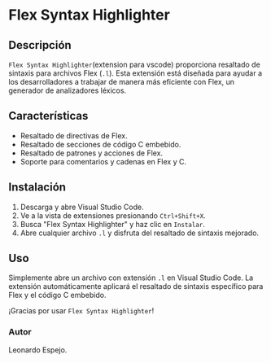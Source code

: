 # Flex Syntax Highlighter

## Descripción

`Flex Syntax Highlighter`(extension para vscode) proporciona resaltado de sintaxis para archivos Flex (`.l`). Esta extensión está diseñada para ayudar a los desarrolladores a trabajar de manera más eficiente con Flex, un generador de analizadores léxicos.

## Características

- Resaltado de directivas de Flex.
- Resaltado de secciones de código C embebido.
- Resaltado de patrones y acciones de Flex.
- Soporte para comentarios y cadenas en Flex y C.

## Instalación

1. Descarga y abre Visual Studio Code.
2. Ve a la vista de extensiones presionando `Ctrl+Shift+X`.
3. Busca "Flex Syntax Highlighter" y haz clic en `Instalar`.
4. Abre cualquier archivo `.l` y disfruta del resaltado de sintaxis mejorado.

## Uso

Simplemente abre un archivo con extensión `.l` en Visual Studio Code. La extensión automáticamente aplicará el resaltado de sintaxis específico para Flex y el código C embebido.



¡Gracias por usar `Flex Syntax Highlighter`!

### Autor
Leonardo Espejo.
